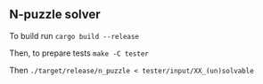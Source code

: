## N-puzzle solver

To build run `cargo build --release`

Then, to prepare tests `make -C tester`

Then `./target/release/n_puzzle < tester/input/XX_(un)solvable`
